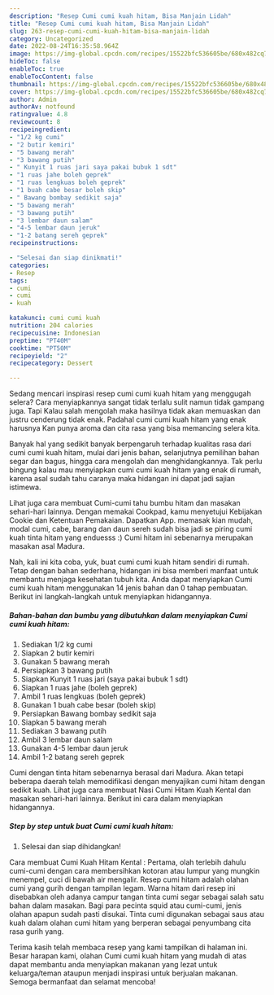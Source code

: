 ```yaml
---
description: "Resep Cumi cumi kuah hitam, Bisa Manjain Lidah"
title: "Resep Cumi cumi kuah hitam, Bisa Manjain Lidah"
slug: 263-resep-cumi-cumi-kuah-hitam-bisa-manjain-lidah
category: Uncategorized
date: 2022-08-24T16:35:58.964Z
image: https://img-global.cpcdn.com/recipes/15522bfc536605be/680x482cq70/cumi-cumi-kuah-hitam-foto-resep-utama.jpg
hideToc: false
enableToc: true
enableTocContent: false
thumbnail: https://img-global.cpcdn.com/recipes/15522bfc536605be/680x482cq70/cumi-cumi-kuah-hitam-foto-resep-utama.jpg
cover: https://img-global.cpcdn.com/recipes/15522bfc536605be/680x482cq70/cumi-cumi-kuah-hitam-foto-resep-utama.jpg
author: Admin
authorAv: notfound
ratingvalue: 4.8
reviewcount: 8
recipeingredient:
- "1/2 kg cumi"
- "2 butir kemiri"
- "5 bawang merah"
- "3 bawang putih"
- " Kunyit 1 ruas jari saya pakai bubuk 1 sdt"
- "1 ruas jahe boleh geprek"
- "1 ruas lengkuas boleh geprek"
- "1 buah cabe besar boleh skip"
- " Bawang bombay sedikit saja"
- "5 bawang merah"
- "3 bawang putih"
- "3 lembar daun salam"
- "4-5 lembar daun jeruk"
- "1-2 batang sereh geprek"
recipeinstructions:

- "Selesai dan siap dinikmati!"
categories:
- Resep
tags:
- cumi
- cumi
- kuah

katakunci: cumi cumi kuah 
nutrition: 204 calories
recipecuisine: Indonesian
preptime: "PT40M"
cooktime: "PT50M"
recipeyield: "2"
recipecategory: Dessert

---
```



Sedang mencari inspirasi resep cumi cumi kuah hitam yang menggugah selera? Cara menyiapkannya sangat tidak terlalu sulit namun tidak gampang juga. Tapi Kalau salah mengolah maka hasilnya tidak akan memuaskan dan justru cenderung tidak enak. Padahal cumi cumi kuah hitam yang enak harusnya Kan punya aroma dan cita rasa yang bisa memancing selera kita.


Banyak hal yang sedikit banyak berpengaruh terhadap kualitas rasa dari cumi cumi kuah hitam, mulai dari jenis bahan, selanjutnya pemilihan bahan segar dan bagus, hingga cara mengolah dan menghidangkannya. Tak perlu bingung kalau mau menyiapkan cumi cumi kuah hitam yang enak di rumah, karena asal sudah tahu caranya maka hidangan ini dapat jadi sajian istimewa.

Lihat juga cara membuat Cumi-cumi tahu bumbu hitam dan masakan sehari-hari lainnya. Dengan memakai Cookpad, kamu menyetujui Kebijakan Cookie dan Ketentuan Pemakaian. Dapatkan App. memasak kian mudah, modal cumi, cabe, barang dan daun sereh sudah bisa jadi se piring cumi kuah tinta hitam yang enduesss :) Cumi hitam ini sebenarnya merupakan masakan asal Madura.


Nah, kali ini kita coba, yuk, buat cumi cumi kuah hitam sendiri di rumah. Tetap dengan bahan sederhana, hidangan ini bisa memberi manfaat untuk membantu menjaga kesehatan tubuh kita. Anda dapat menyiapkan Cumi cumi kuah hitam menggunakan 14 jenis bahan dan 0 tahap pembuatan. Berikut ini langkah-langkah untuk menyiapkan hidangannya.

<!--inarticleads1-->

##### Bahan-bahan dan bumbu yang dibutuhkan dalam menyiapkan Cumi cumi kuah hitam:

1. Sediakan 1/2 kg cumi
1. Siapkan 2 butir kemiri
1. Gunakan 5 bawang merah
1. Persiapkan 3 bawang putih
1. Siapkan  Kunyit 1 ruas jari (saya pakai bubuk 1 sdt)
1. Siapkan 1 ruas jahe (boleh geprek)
1. Ambil 1 ruas lengkuas (boleh geprek)
1. Gunakan 1 buah cabe besar (boleh skip)
1. Persiapkan  Bawang bombay sedikit saja
1. Siapkan 5 bawang merah
1. Sediakan 3 bawang putih
1. Ambil 3 lembar daun salam
1. Gunakan 4-5 lembar daun jeruk
1. Ambil 1-2 batang sereh geprek


Cumi dengan tinta hitam sebenarnya berasal dari Madura. Akan tetapi beberapa daerah telah memodifikasi dengan menyajikan cumi hitam dengan sedikit kuah. Lihat juga cara membuat Nasi Cumi Hitam Kuah Kental dan masakan sehari-hari lainnya. Berikut ini cara dalam menyiapkan hidangannya. 

<!--inarticleads2-->

##### Step by step untuk buat Cumi cumi kuah hitam:


1. Selesai dan siap dihidangkan!

Cara membuat Cumi Kuah Hitam Kental : Pertama, olah terlebih dahulu cumi-cumi dengan cara membersihkan kotoran atau lumpur yang mungkin menempel, cuci di bawah air mengalir. Resep cumi hitam adalah olahan cumi yang gurih dengan tampilan legam. Warna hitam dari resep ini disebabkan oleh adanya campur tangan tinta cumi segar sebagai salah satu bahan dalam masakan. Bagi para pecinta squid atau cumi-cumi, jenis olahan apapun sudah pasti disukai. Tinta cumi digunakan sebagai saus atau kuah dalam olahan cumi hitam yang berperan sebagai penyumbang cita rasa gurih yang. 

Terima kasih telah membaca resep yang kami tampilkan di halaman ini. Besar harapan kami, olahan Cumi cumi kuah hitam yang mudah di atas dapat membantu anda menyiapkan makanan yang lezat untuk keluarga/teman ataupun menjadi inspirasi untuk berjualan makanan. Semoga bermanfaat dan selamat mencoba!
